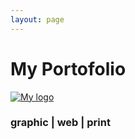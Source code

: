 ```yaml
---
layout: page
---
```


# My Portofolio

[![My logo](https://farm8.staticflickr.com/7494/16149391137_d389b6aca7_b.jpg)](http://gvakak.github.io/portofoliopage1)


### graphic | web | print
